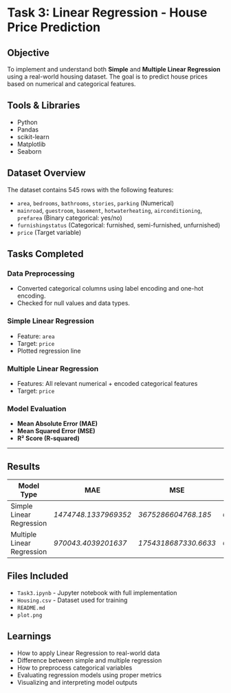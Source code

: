 # Task 3: Linear Regression - House Price Prediction

## Objective
To implement and understand both **Simple** and **Multiple Linear Regression** using a real-world housing dataset. The goal is to predict house prices based on numerical and categorical features.


## Tools & Libraries
- Python
- Pandas
- scikit-learn
- Matplotlib
- Seaborn


## Dataset Overview
The dataset contains 545 rows with the following features:

- `area`, `bedrooms`, `bathrooms`, `stories`, `parking` (Numerical)
- `mainroad`, `guestroom`, `basement`, `hotwaterheating`, `airconditioning`, `prefarea` (Binary categorical: yes/no)
- `furnishingstatus` (Categorical: furnished, semi-furnished, unfurnished)
- `price` (Target variable)


## Tasks Completed

### Data Preprocessing
- Converted categorical columns using label encoding and one-hot encoding.
- Checked for null values and data types.

### Simple Linear Regression
- Feature: `area`
- Target: `price`
- Plotted regression line

### Multiple Linear Regression
- Features: All relevant numerical + encoded categorical features
- Target: `price`

### Model Evaluation
- **Mean Absolute Error (MAE)**
- **Mean Squared Error (MSE)**
- **R² Score (R-squared)**

---

## Results

| Model Type              | MAE                   | MSE                        | R² Score                    |
|-------------------------|-----------------------|----------------------------|-----------------------------|
| Simple Linear Regression| *1474748.1337969352*  | *3675286604768.185*        | *0.27287851871974644*       |
| Multiple Linear Regression| *970043.4039201637* | *1754318687330.6633*       | *0.6529242642153185*        |




## Files Included

- `Task3.ipynb` - Jupyter notebook with full implementation
- `Housing.csv` - Dataset used for training
- `README.md`
- `plot.png` 


## Learnings

- How to apply Linear Regression to real-world data
- Difference between simple and multiple regression
- How to preprocess categorical variables
- Evaluating regression models using proper metrics
- Visualizing and interpreting model outputs


